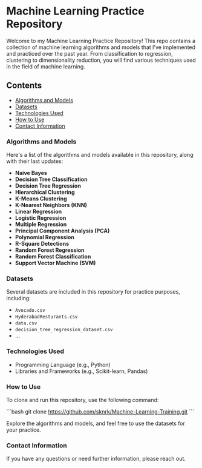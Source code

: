 # Machine Learning Practice Repository

Welcome to my Machine Learning Practice Repository! This repo contains a collection of machine learning algorithms and models that I've implemented and practiced over the past year. From classification to regression, clustering to dimensionality reduction, you will find various techniques used in the field of machine learning.

## Contents

- [Algorithms and Models](#algorithms-and-models)
- [Datasets](#datasets)
- [Technologies Used](#technologies-used)
- [How to Use](#how-to-use)
- [Contact Information](#contact-information)

### Algorithms and Models

Here's a list of the algorithms and models available in this repository, along with their last updates:

- **Naive Bayes**
- **Decision Tree Classification**
- **Decision Tree Regression**
- **Hierarchical Clustering**
- **K-Means Clustering**
- **K-Nearest Neighbors (KNN)**
- **Linear Regression**
- **Logistic Regression**
- **Multiple Regression**
- **Principal Component Analysis (PCA)**
- **Polynomial Regression**
- **R-Square Detections**
- **Random Forest Regression**
- **Random Forest Classification**
- **Support Vector Machine (SVM)**

### Datasets

Several datasets are included in this repository for practice purposes, including:

- `Avocado.csv`
- `HyderabadResturants.csv`
- `data.csv`
- `decision_tree_regression_dataset.csv`
- ...

### Technologies Used

- Programming Language (e.g., Python)
- Libraries and Frameworks (e.g., Scikit-learn, Pandas)

### How to Use

To clone and run this repository, use the following command:

\```bash
git clone https://github.com/sknrk/Machine-Learning-Training.git
\```

Explore the algorithms and models, and feel free to use the datasets for your practice.

### Contact Information

If you have any questions or need further information, please reach out.

